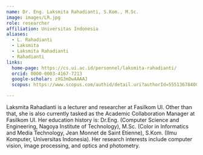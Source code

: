 ```yaml
---
name: Dr. Eng. Laksmita Rahadianti, S.Kom., M.Sc.
image: images/LR.jpg
role: researcher
affiliation: Universitas Indonesia
aliases:
  - L. Rahadianti
  - Laksmita
  - Laksmita Rahadianti
  - Rahadianti
links:
  home-page: https://cs.ui.ac.id/personnel/laksmita-rahadianti/
  orcid: 0000-0003-4167-7213
  google-scholar: zXG3mDwAAAAJ
  scopus: https://www.scopus.com/authid/detail.uri?authorId=55513678400

---
```


Laksmita Rahadianti is a lecturer and researcher at Fasilkom UI. Other than that, she is also currently tasked as the Academic Collaboration Manager at Fasilkom UI. Her education history is: Dr.Eng. (Computer Science and Engineering, Nagoya Institute of Technology), M.Sc. (Color in Informatics and Media Technology, Jean Monnet de Saint Etienne), S.Kom. (Ilmu Komputer, Universitas Indonesia). Her research interests include computer vision, image processing, and optics and photometry.
